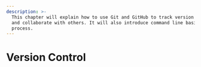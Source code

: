 ```yaml
---
description: >-
  This chapter will explain how to use Git and GitHub to track version history
  and collaborate with others. It will also introduce command line basics in the
  process.
---
```


# Version Control

